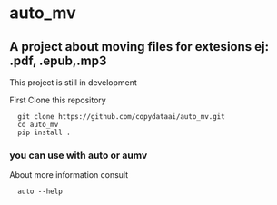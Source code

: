 # auto_mv
## A project about moving files for extesions ej: .pdf, .epub,.mp3
This project is still in development

First Clone this repository 
```
  git clone https://github.com/copydataai/auto_mv.git
  cd auto_mv
  pip install . 
```
### you can use with auto or aumv
About more information consult 
```
  auto --help
```
